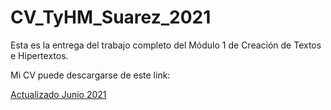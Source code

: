 # CV_TyHM_Suarez_2021

Esta es la entrega del trabajo completo del Módulo 1 de Creación de Textos e Hipertextos.
<p>
Mi CV puede descargarse de este link:
<p>
<a href="https://github.com/Lautaro1418/CV_TyHM_Suarez_2021/blob/e4b7ed1bccb2c0796ae0c80af5ae511cb8f3574c/CV%20Suarez.zip"> Actualizado Junio 2021 </a>

